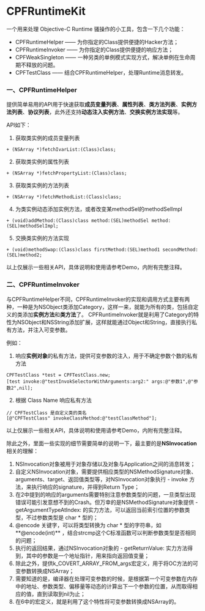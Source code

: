 # CPFRuntimeKit
一个用来处理 Objective-C Runtime 骚操作的小工具，包含一下几个功能：
* CPFRuntimeHelper  —— 为你指定的Class提供便捷的Hacker方法；
* CPFRuntimeInvoker —— 为你指定的Class提供便捷的响应方法；
* CPFWeakSingleton —— 一种另类的单例模式实现方式，解决单例在生命周期不释放的问题。
* CPFTestClass —— 结合CPFRuntimeHelper，处理Runtime消息转发。



### 一、CPFRuntimeHelper

提供简单易用的API用于快速获取**成员变量列表**、**属性列表**、**类方法列表**、**实例方法列表**、**协议列表**，此外还支持**动态注入实例方法**、**交换实例方法实现**等。

API如下：

1. 获取类实例的成员变量列表
```objc
+ (NSArray *)fetchIvarList:(Class)class;
```

2. 获取类实例的属性列表
```objc
+ (NSArray *)fetchPropertyList:(Class)class;
```

3. 获取类实例的方法列表
```objc
+ (NSArray *)fetchMethodList:(Class)class;
```

4. 为类实例动态添加实例方法，或者改变某methodSel的methodSelImpl
```objc
+ (void)addMethod:(Class)class method:(SEL)methodSel method:(SEL)methodSelImpl;
```

5. 交换类实例的方法实现
```objc
+ (void)methodSwap:(Class)class firstMethod:(SEL)method1 secondMethod:(SEL)method2;
```

以上仅展示一些相关API，具体说明和使用请参考Demo，内附有完整注释。



### 二、CPFRuntimeInvoker

与CPFRuntimeHelper不同，CPFRuntimeInvoker的实现和调用方式主要有两种，一种是为NSObject类添加Category，这样一来，就能为所有的类，包括自定义的类添加**实例方法**和**类方法**了。
CPFRuntimeInvoker就是利用了Category的特性为NSObject和NSString添加扩展，这样就能通过Object和String，直接执行私有方法，并注入可变参数。

例如：

1. 响应**实例对象**的私有方法，提供可变参数的注入，用于不确定参数个数的私有方法
```objc
CPFTestClass *test = CPFTestClass.new;
[test invoke:@"testInvokSelectorWithArguments:arg2:" args:@"参数1",@"参数2",nil];
```

2. 根据 Class Name 响应私有方法
```objc
// CPFTestClass 是自定义类的类名
[@"CPFTestClass" invokeClassMethod:@"testClassMethod"];
```
以上仅展示一些相关API，具体说明和使用请参考Demo，内附有完整注释。

除此之外，里面一些实现的细节需要简单的说明一下，最主要的是**NSInvocation**相关的理解：

1. NSInvocation对象被用于对象存储以及对象与Application之间的消息转发；
2. 自定义NSInvocation对象，需要提供相应类型的NSMethodSignature对象、arguments、target、返回值类型等，对NSInvocation对象执行 - invoke 方法，来执行响应的signature，并得到Return Type；
3. 在2中提到的响应的arguments需要特别注意参数类型的问题，一旦类型出现错误可能引发意想不到的Crash。但万幸的是NSMethodSignature对象提供 -getArgumentTypeAtIndex: 的实力方法，可以返回当前索引位置的参数类型，不过参数类型是 char * 型的；
4. @encode 关键字，可以将类型转换为 char * 型的字符串，如**@encode(int)** ，结合strcmp这个C标准函数可以判断参数类型是否相同的问题；
5. 执行的返回结果，通过NSInvocation对象的 - getReturnValue: 实力方法得到，其中的参数是一个地址指针，用来指向返回值变量；
6. 除此之外，提供k_COVERT_ARRAY_FROM_args宏定义，用于将OC方法的可变参数转换成NSArray；
7. 需要知道的是，编译器在处理可变参数的时候，是根据第一个可变参数在内存中的地址、参数类型、偏移量等动态的计算出下一个参数的位置，从而取得相应的值，直到读取到nil为止；
8. 在6中的宏定义，就是利用了这个特性将可变参数转换成NSArray的。


